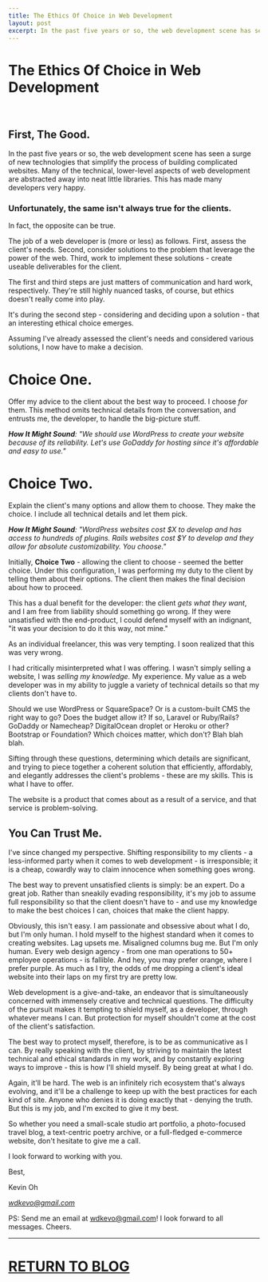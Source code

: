 ```yaml
---
title: The Ethics Of Choice in Web Development 
layout: post
excerpt: In the past five years or so, the web development scene has seen a surge of new technologies that streamline and simplify the process of building complicated websites.
---
```


# The Ethics Of Choice in Web Development
<br>

## First, The Good.
In the past five years or so, the web development scene has seen a surge of new technologies that simplify the process of building complicated websites. Many of the technical, lower-level aspects of web development are abstracted away into neat little libraries. This has made many developers very happy. 

### Unfortunately, the same isn't always true for the clients.

In fact, the opposite can be true.

The job of a web developer is (more or less) as follows. First, assess the client's needs. 
Second, consider solutions to the problem that leverage the power of the web. 
Third, work to implement these solutions - create useable deliverables for the client. 

The first and third steps are just matters of communication and hard work, respectively. They're still highly nuanced tasks, of course, but ethics doesn't really come into play.

It's during the second step - considering and deciding upon a solution - that an interesting ethical choice emerges.

Assuming I've already assessed the client's needs and considered various solutions, I now have to make a decision.  

# Choice One.
Offer my advice to the client about the best way to proceed. I choose *for* them. This method omits technical details from the conversation, and entrusts me, the developer, to handle the big-picture stuff.

***How It Might Sound**: "We should use WordPress to create your website because of its reliability. Let's use GoDaddy for hosting since it's affordable and easy to use."*

# Choice Two.
Explain the client's many options and allow them to choose. They make the choice. I include all technical details and let them pick.

***How It Might Sound**: "WordPress websites cost $X to develop and has access to hundreds of plugins. Rails websites cost $Y to develop and they allow for absolute customizability. You choose."*

Initially, **Choice Two** - allowing the client to choose - seemed the better choice. Under this configuration, I was performing my duty to the client by telling them about their options. The client then makes the final decision about how to proceed. 

This has a dual benefit for the developer: the client *gets what they want*, and I am free from liability should something go wrong. If they were unsatisfied with the end-product, I could defend myself with an indignant, "it was your decision to do it this way, not mine."

As an individual freelancer, this was very tempting. I soon realized that this was very wrong.

I had critically misinterpreted what I was offering. I wasn't simply selling a website, I was *selling my knowledge.* My experience. My value as a web developer was in my ability to juggle a variety of technical details so that my clients don't have to.

Should we use WordPress or SquareSpace? Or is a custom-built CMS the right way to go? Does the budget allow it? If so, Laravel or Ruby/Rails? GoDaddy or Namecheap? DigitalOcean droplet or Heroku or other? Bootstrap or Foundation? Which choices matter, which don't? Blah blah blah.

Sifting through these questions, determining which details are significant, and trying to piece together a coherent solution that efficiently, affordably, and elegantly addresses the client's problems - these are my skills. This is what I have to offer.

The website is a product that comes about as a result of a service, and that service is problem-solving.

## You Can Trust Me.

I've since changed my perspective. Shifting responsibility to my clients - a less-informed party when it comes to web development - is irresponsible; it is a cheap, cowardly way to claim innocence when something goes wrong. 

The best way to prevent unsatisfied clients is simply: be an expert. Do a great job. Rather than sneakily evading responsibility, it's my job to assume full responsibility so that the client doesn't have to - and use my knowledge to make the best choices I can, choices that make the client happy. 

Obviously, this isn't easy. I am passionate and obsessive about what I do, but I'm only human. I hold myself to the highest standard when it comes to creating websites. Lag upsets me. Misaligned columns bug me. But I'm only human. Every web design agency - from one man operations to 50+ employee operations - is fallible. And hey, you may prefer orange, where I prefer purple. As much as I try, the odds of me dropping a client's ideal website into their laps on my first try are pretty low. 

Web development is a give-and-take, an endeavor that is simultaneously concerned with immensely creative and technical questions. The difficulty of the pursuit makes it tempting to shield myself, as a developer, through whatever means I can. But protection for myself shouldn't come at the cost of the client's satisfaction.

The best way to protect myself, therefore, is to be as communicative as I can. By really speaking with the client, by striving to maintain the latest technical and ethical standards in my work, and by constantly exploring ways to improve - this is how I'll shield myself. By being great at what I do.

Again, it'll be hard. The web is an infinitely rich ecosystem that's always evolving, and it'll be a challenge to keep up with the best practices for each kind of site. Anyone who denies it is doing exactly that - denying the truth. But this is my job, and I'm excited to give it my best.

So whether you need a small-scale studio art portfolio, a photo-focused travel blog, a text-centric poetry archive, or a full-fledged e-commerce website, don't hesitate to give me a call.

I look forward to working with you.

Best,

Kevin Oh

*wdkevo@gmail.com*

PS: Send me an email at wdkevo@gmail.com! I look forward to all messages. Cheers.


*****

# <a class="btn btn-large" href="../../../../blog">RETURN TO BLOG</a>
<br><br>
